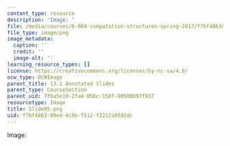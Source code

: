 ```yaml
---
content_type: resource
description: 'Image: '
file: /media/courses/6-004-computation-structures-spring-2017/f7bf486389ed4c9bf512f2212a95d2dc_Slide05.png
file_type: image/png
image_metadata:
  caption: ''
  credit: ''
  image-alt: ''
learning_resource_types: []
license: https://creativecommons.org/licenses/by-nc-sa/4.0/
ocw_type: OCWImage
parent_title: 13.1 Annotated Slides
parent_type: CourseSection
parent_uid: 7fba5e1d-2fa4-056c-150f-90508b97f937
resourcetype: Image
title: Slide05.png
uid: f7bf4863-89ed-4c9b-f512-f2212a95d2dc
---
```

Image: 